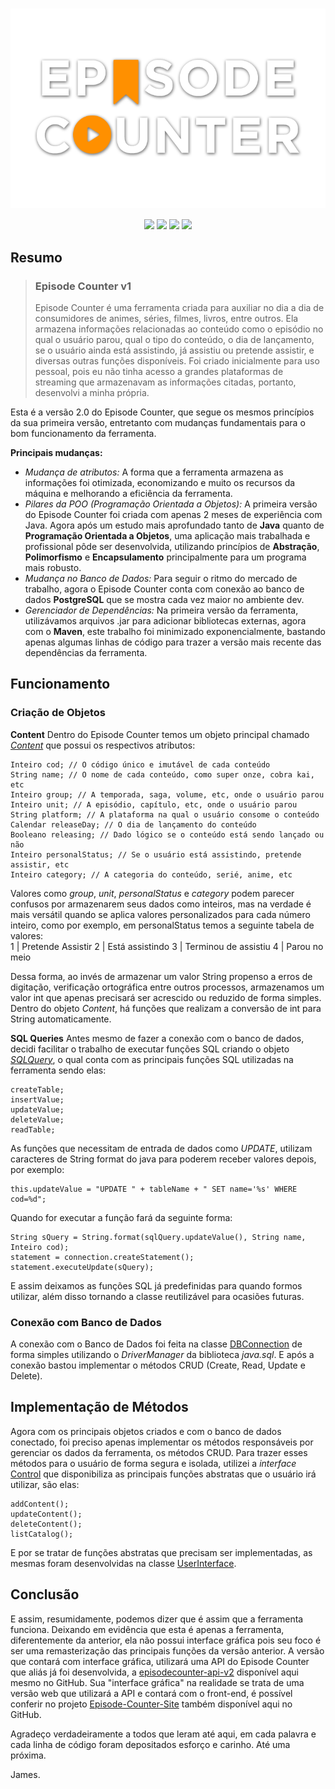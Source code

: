 <h1 width="100%">
  <center><img src="img/logo1.png" align="center"/></center>
</h1>
<div class="badges" align="center">
  <img src="https://img.shields.io/static/v1?label=Language&labelColor=FF9C28&message=Java&color=F6F5F2&style=for-the-badge&logo=visualstudiocode"/>
  <img src="https://img.shields.io/static/v1?label=Status&labelColor=FF9C28&message=Finished&color=F6F5F2&style=for-the-badge&logo=github"/>
  <img src="https://img.shields.io/static/v1?label=Version&labelColor=FF9C28&message=2.0.0&color=F6F5F2&style=for-the-badge&logo=vonage"/>
  <img src="https://img.shields.io/static/v1?label=License&labelColor=FF9C28&message=MIT&color=F6F5F2&style=for-the-badge&logo=perforce"/>
</div>
<h2 id="resumo">Resumo</h2>
<blockquote>
<h3 id="episode-counter-v1">Episode Counter v1</h3>
<p>Episode Counter é uma ferramenta criada para auxiliar no dia a dia de consumidores de animes, séries, filmes, livros, entre outros. Ela armazena informações relacionadas ao conteúdo como o episódio no qual o usuário parou, qual o tipo do conteúdo, o dia de lançamento, se o usuário ainda está assistindo, já assistiu ou pretende assistir, e diversas outras funções disponíveis.
Foi criado inicialmente para uso pessoal, pois eu não tinha acesso a grandes plataformas de streaming que armazenavam as informações citadas, portanto, desenvolvi a minha própria.</p>
</blockquote>
<p>Esta é a  versão 2.0 do Episode Counter, que segue os mesmos princípios da sua primeira versão, entretanto com mudanças fundamentais para o bom funcionamento da ferramenta.</p>
<p><strong>Principais mudanças:</strong></p>
<ul>
<li><em>Mudança de atributos:</em>
A forma que a ferramenta armazena as informações foi otimizada, economizando e muito os recursos da máquina e melhorando a eficiência da ferramenta.</li>
<li><em>Pilares da POO (Programação Orientada a Objetos):</em>
A primeira versão do Episode Counter foi criada com apenas 2 meses de experiência com Java. Agora após um estudo mais aprofundado tanto de <strong>Java</strong> quanto de <strong>Programação Orientada a Objetos</strong>, uma aplicação mais trabalhada e profissional pôde ser desenvolvida, utilizando princípios de <strong>Abstração</strong>, <strong>Polimorfismo</strong> e <strong>Encapsulamento</strong> principalmente para um programa mais robusto.</li>
<li><em>Mudança no Banco de Dados:</em>
Para seguir o ritmo do mercado de trabalho, agora o Episode Counter conta com conexão ao banco de dados <strong>PostgreSQL</strong> que se mostra cada vez maior no ambiente dev.</li>
<li><em>Gerenciador de Dependências:</em>
Na primeira versão da ferramenta, utilizávamos arquivos .jar para adicionar bibliotecas externas, agora com o <strong>Maven</strong>, este trabalho foi minimizado exponencialmente, bastando apenas algumas linhas de código para trazer a versão mais recente das dependências da ferramenta.</li>
</ul>
<h2 id="funcionamento">Funcionamento</h2>
<h3 id="cria-o-de-objetos">Criação de Objetos</h3>
<p><strong>Content</strong>
Dentro do Episode Counter temos um objeto principal chamado <em><a href="https://github.com/jnbdotdev/Episode-Counter-v2/blob/master/src/main/java/com/jnb/models/Content.java">Content</a></em> que possui os respectivos atributos:</p>
<pre><code>Inteiro cod; <span class="hljs-comment">// O código único e imutável de cada conteúdo</span>
<span class="hljs-keyword">String</span> <span class="hljs-keyword">name</span>; <span class="hljs-comment">// O nome de cada conteúdo, como super onze, cobra kai, etc</span>
Inteiro group; <span class="hljs-comment">// A temporada, saga, volume, etc, onde o usuário parou</span>
Inteiro <span class="hljs-keyword">unit</span>; <span class="hljs-comment">// A episódio, capítulo, etc, onde o usuário parou</span>
<span class="hljs-keyword">String</span> <span class="hljs-keyword">platform</span>; <span class="hljs-comment">// A plataforma na qual o usuário consome o conteúdo</span>
Calendar releaseDay; <span class="hljs-comment">// O dia de lançamento do conteúdo</span>
Booleano releasing; <span class="hljs-comment">// Dado lógico se o conteúdo está sendo lançado ou não</span>
Inteiro personalStatus; <span class="hljs-comment">// Se o usuário está assistindo, pretende assistir, etc</span>
Inteiro category; <span class="hljs-comment">// A categoria do conteúdo, serié, anime, etc</span>
</code></pre><p>Valores como <em>group</em>, <em>unit</em>, <em>personalStatus</em> e <em>category</em> podem parecer confusos por armazenarem seus dados como inteiros, mas na verdade é mais versátil quando se aplica valores personalizados para cada número inteiro, como por exemplo, em personalStatus temos a seguinte tabela de valores:
<br>
1 | Pretende Assistir
2 | Está assistindo
3 | Terminou de assistiu
4 | Parou no meio
<br>
</p>
<p>Dessa forma, ao invés de armazenar um valor String propenso a erros de digitação, verificação ortográfica entre outros processos, armazenamos um valor int que apenas precisará ser acrescido ou reduzido de forma simples.
Dentro do objeto <em>Content</em>, há funções que realizam a conversão de int para String automaticamente.</p>
<p><strong>SQL Queries</strong>
Antes mesmo de fazer a conexão com o banco de dados, decidi facilitar o trabalho de executar funções SQL criando o objeto <em><a href="https://github.com/jnbdotdev/Episode-Counter-v2/blob/master/src/main/java/com/jnb/db/SQLQuery.java">SQLQuery</a></em>, o qual conta com as principais funções  SQL utilizadas na ferramenta sendo elas:</p>
<pre><code>createTable<span class="hljs-comment">;</span>
insertValue<span class="hljs-comment">;</span>
updateValue<span class="hljs-comment">;</span>
deleteValue<span class="hljs-comment">;</span>
readTable<span class="hljs-comment">;</span>
</code></pre><p>As funções que necessitam de entrada de dados como <em>UPDATE</em>, utilizam caracteres de String format do java para poderem receber valores depois, por exemplo:</p>
<pre><code>this.updateValue = "<span class="hljs-keyword">UPDATE</span> <span class="hljs-string">" + tableName + "</span> <span class="hljs-keyword">SET</span> <span class="hljs-keyword">name</span>=<span class="hljs-string">'%s'</span> <span class="hljs-keyword">WHERE</span> cod=%d<span class="hljs-string">";</span>
</code></pre><p>Quando for executar a função fará da seguinte forma:</p>
<pre><code><span class="hljs-keyword">String</span> sQuery = <span class="hljs-keyword">String</span>.format(sqlQuery.updateValue(), <span class="hljs-keyword">String</span> <span class="hljs-keyword">name</span>, Inteiro cod);
statement = connection.createStatement();
statement.executeUpdate(sQuery);
</code></pre><p>E assim deixamos as funções SQL já predefinidas para quando formos utilizar, além disso tornando a classe reutilizável para ocasiões futuras.</p>
<h3 id="conex-o-com-banco-de-dados">Conexão com Banco de Dados</h3>
<p>A conexão com o Banco de Dados foi feita na classe <a href="https://github.com/jnbdotdev/Episode-Counter-v2/blob/master/src/main/java/com/jnb/db/connection/DBConnection.java">DBConnection</a> de forma simples utilizando o <em>DriverManager</em> da biblioteca <em>java.sql</em>. E após a conexão bastou implementar o métodos CRUD (Create, Read, Update e Delete).</p>
<h2 id="implementa-o-de-m-todos">Implementação de Métodos</h2>
<p>Agora com os principais objetos criados e com o banco de dados conectado, foi preciso apenas implementar os métodos responsáveis por gerenciar os dados da ferramenta, os métodos CRUD.
Para trazer esses métodos para o usuário de forma segura e isolada, utilizei a <em>interface</em> <a href="https://github.com/jnbdotdev/Episode-Counter-v2/blob/master/src/main/java/com/jnb/models/Control.java">Control</a> que disponibiliza as principais funções abstratas que o usuário irá utilizar, são elas:</p>
<pre><code>addContent()<span class="hljs-comment">;</span>
updateContent()<span class="hljs-comment">;</span>
deleteContent()<span class="hljs-comment">;</span>
listCatalog()<span class="hljs-comment">;</span>
</code></pre><p>E por se tratar de funções abstratas que precisam ser implementadas, as mesmas foram desenvolvidas na classe <a href="https://github.com/jnbdotdev/Episode-Counter-v2/blob/master/src/main/java/com/jnb/models/UserInterface.java">UserInterface</a>.</p>
<h2 id="conclus-o">Conclusão</h2>
<p>E assim, resumidamente, podemos dizer que é assim que a ferramenta funciona. Deixando em evidência que esta é apenas a ferramenta, diferentemente da anterior, ela não possui interface gráfica pois seu foco é ser uma remasterização das principais funções da versão anterior.
A versão que contará com interface gráfica, utilizará uma API do Episode Counter que aliás já foi desenvolvida, a <a href="https://github.com/jnbdotdev/episodecounter-api-v2">episodecounter-api-v2</a> disponível aqui mesmo no GitHub. Sua &quot;interface gráfica&quot; na realidade se trata de uma versão web que utilizará a API e contará com o front-end, é possível conferir no projeto <a href="https://github.com/jnbdotdev/Episode-Counter-Site">Episode-Counter-Site</a> também disponível aqui  no GitHub.</p>
<p>Agradeço verdadeiramente a todos que leram até aqui, em cada palavra e cada linha de código foram depositados esforço e carinho.
Até uma próxima.</p>
<p>James.</p>


